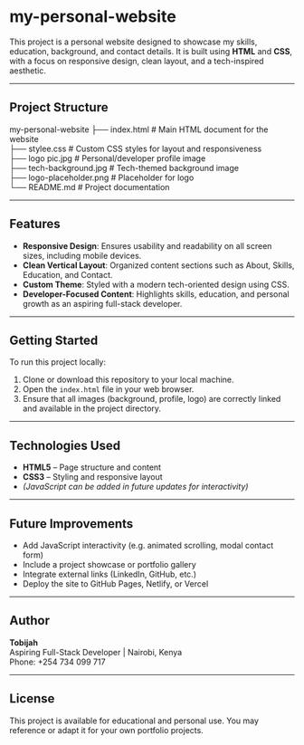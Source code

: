 # my-personal-website

This project is a personal website designed to showcase my skills, education, background, and contact details. It is built using **HTML** and **CSS**, with a focus on responsive design, clean layout, and a tech-inspired aesthetic.

---

## Project Structure

my-personal-website
├── index.html # Main HTML document for the website<br> 
├── stylee.css # Custom CSS styles for layout and responsiveness<br> 
├── logo pic.jpg # Personal/developer profile image<br> 
├── tech-background.jpg # Tech-themed background image<br> 
├── logo-placeholder.png # Placeholder for logo<br> 
└── README.md # Project documentation<br> 


---

## Features

- **Responsive Design**: Ensures usability and readability on all screen sizes, including mobile devices.
- **Clean Vertical Layout**: Organized content sections such as About, Skills, Education, and Contact.
- **Custom Theme**: Styled with a modern tech-oriented design using CSS.
- **Developer-Focused Content**: Highlights skills, education, and personal growth as an aspiring full-stack developer.

---

## Getting Started

To run this project locally:

1. Clone or download this repository to your local machine.
2. Open the `index.html` file in your web browser.
3. Ensure that all images (background, profile, logo) are correctly linked and available in the project directory.

---

## Technologies Used

- **HTML5** – Page structure and content
- **CSS3** – Styling and responsive layout
- *(JavaScript can be added in future updates for interactivity)*

---

## Future Improvements

- Add JavaScript interactivity (e.g. animated scrolling, modal contact form)
- Include a project showcase or portfolio gallery
- Integrate external links (LinkedIn, GitHub, etc.)
- Deploy the site to GitHub Pages, Netlify, or Vercel

---

## Author

**Tobijah**  
Aspiring Full-Stack Developer | Nairobi, Kenya  
Phone: +254 734 099 717

---

## License

This project is available for educational and personal use. You may reference or adapt it for your own portfolio projects.